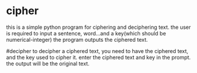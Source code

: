 # cipher
this is a simple python program for ciphering and deciphering text.
the user is required to input a sentence, word...and a key(which should be numerical-integer)
the program outputs the ciphered text.

#decipher
to decipher a ciphered text, you need to have the ciphered text, and the key used to cipher it.
enter the ciphered text and key in the prompt.
the output will be the original text.
